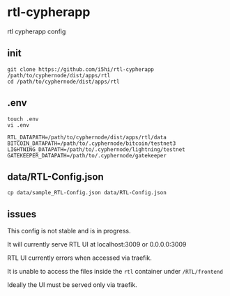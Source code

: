 # rtl-cypherapp

rtl cypherapp config

## init

```
git clone https://github.com/i5hi/rtl-cypherapp /path/to/cyphernode/dist/apps/rtl
cd /path/to/cyphernode/dist/apps/rtl
```

## .env

```
touch .env
vi .env

RTL_DATAPATH=/path/to/cyphernode/dist/apps/rtl/data
BITCOIN_DATAPATH=/path/to/.cyphernode/bitcoin/testnet3
LIGHTNING_DATAPATH=/path/to/.cyphernode/lightning/testnet
GATEKEEPER_DATAPATH=/path/to/.cyphernode/gatekeeper
```

## data/RTL-Config.json

```
cp data/sample_RTL-Config.json data/RTL-Config.json
```

## issues

This config is not stable and is in progress. 

It will currently serve RTL UI at localhost:3009 or 0.0.0.0:3009 

RTL UI currently errors when accessed via traefik.

It is unable to access the files inside the `rtl` container under `/RTL/frontend`

Ideally the UI must be served only via traefik.
